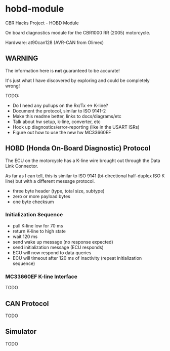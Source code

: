 # hobd-module
CBR Hacks Project - HOBD Module

On board diagnostics module for the CBR1000 RR (2005) motorcycle.

Hardware: at90can128 (AVR-CAN from Olimex)

## WARNING
The information here is **not** guaranteed to be accurate!

It's just what I have discovered by exploring and could be completely wrong!

TODO:

  * Do I need any pullups on the Rx/Tx <-> K-line?
  * Document the protocol, similar to ISO 9141-2
  * Make this readme better, links to docs/diagrams/etc
  * Talk about hw setup, k-line, converter, etc
  * Hook up diagnostics/error-reporting (like in the USART ISRs)
  * Figure out how to use the new hw MC33660EF

## HOBD (Honda On-Board Diagnostic) Protocol
The ECU on the motorcycle has a K-line wire brought out through the Data Link Connector.

As far as I can tell, this is similar to ISO 9141 (bi-directional half-duplex ISO K line)
but with a different message protocol.

  - three byte header (type, total size, subtype)
  - zero or more payload bytes
  - one byte checksum

### Initialization Sequence

  - pull K-line low for 70 ms
  - return K-line to high state
  - wait 120 ms
  - send wake up message (no response expected)
  - send initialization message (ECU responds)
  - ECU will now respond to data queries
  - ECU will timeout after 120 ms of inactivity (repeat initialization sequence)

### MC33660EF K-line Interface
TODO

## CAN Protocol
TODO

## Simulator
TODO